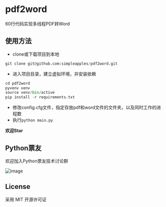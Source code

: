 # pdf2word

60行代码实现多线程PDF转Word

## 使用方法

* clone或下载项目到本地
```python
git clone git@github.com:simpleapples/pdf2word.git
```

* 进入项目目录，建立虚拟环境，并安装依赖

```python
cd pdf2word
pyvenv venv
source venv/bin/active
pip install -r requirements.txt
```

* 修改config.cfg文件，指定存放pdf和word文件的文件夹，以及同时工作的进程数
* 执行```python main.py```

**欢迎Star**

## Python票友

欢迎加入Python票友技术讨论群

![image](http://ww1.sinaimg.cn/mw690/6ae0adaely1fowds9swwtj20l20l0abc.jpg)

## License

采用 MIT 开源许可证